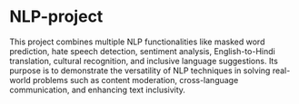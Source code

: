 # NLP-project


This project combines multiple NLP functionalities like masked word prediction, hate speech detection, sentiment analysis, English-to-Hindi translation, cultural recognition, and inclusive language suggestions. Its purpose is to demonstrate the versatility of NLP techniques in solving real-world problems such as content moderation, cross-language communication, and enhancing text inclusivity.

